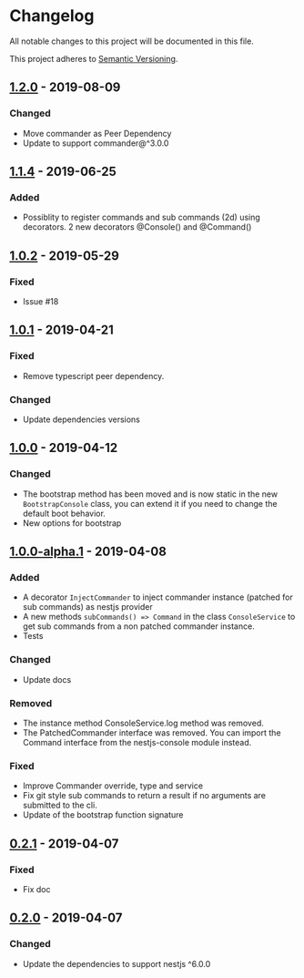 # Changelog

All notable changes to this project will be documented in this file.

This project adheres to [Semantic Versioning](https://semver.org/spec/v2.0.0.html).

## [1.2.0] - 2019-08-09

### Changed

-   Move commander as Peer Dependency
-   Update to support commander@^3.0.0

## [1.1.4] - 2019-06-25

### Added

-   Possiblity to register commands and sub commands (2d) using decorators.
    2 new decorators @Console() and @Command()

## [1.0.2] - 2019-05-29

### Fixed

-   Issue #18

## [1.0.1] - 2019-04-21

### Fixed

-   Remove typescript peer dependency.

### Changed

-   Update dependencies versions

## [1.0.0] - 2019-04-12

### Changed

-   The bootstrap method has been moved and is now static in the new `BootstrapConsole` class, you can extend it if you need to change the default boot behavior.
-   New options for bootstrap

## [1.0.0-alpha.1] - 2019-04-08

### Added

-   A decorator `InjectCommander` to inject commander instance (patched for sub commands) as nestjs provider
-   A new methods `subCommands() => Command` in the class `ConsoleService` to get sub commands from a non patched commander instance.
-   Tests

### Changed

-   Update docs

### Removed

-   The instance method ConsoleService.log method was removed.
-   The PatchedCommander interface was removed. You can import the Command interface from the nestjs-console module instead.

### Fixed

-   Improve Commander override, type and service
-   Fix git style sub commands to return a result if no arguments are submitted to the cli.
-   Update of the bootstrap function signature

## [0.2.1] - 2019-04-07

### Fixed

-   Fix doc

## [0.2.0] - 2019-04-07

### Changed

-   Update the dependencies to support nestjs ^6.0.0

[unreleased]: https://github.com/Pop-Code/nestjs-console/compare/v1.2.0...HEAD
[1.2.0]: https://github.com/Pop-Code/nestjs-console/compare/v1.1.4...v1.2.0
[1.1.4]: https://github.com/Pop-Code/nestjs-console/compare/v1.0.2...v1.1.4
[1.0.2]: https://github.com/Pop-Code/nestjs-console/compare/v1.0.1...v1.0.2
[1.0.1]: https://github.com/Pop-Code/nestjs-console/compare/v1.0.0...v1.0.1
[1.0.0]: https://github.com/Pop-Code/nestjs-console/compare/v1.0.0-alpha.1...v1.0.0
[1.0.0-alpha.1]: https://github.com/Pop-Code/nestjs-console/compare/v0.2.2...v1.0.0-alpha.1
[0.2.2]: https://github.com/Pop-Code/nestjs-console/compare/v0.2.1...v0.2.2
[0.2.1]: https://github.com/Pop-Code/nestjs-console/compare/v0.2.0...v0.2.1
[0.2.0]: https://github.com/Pop-Code/nestjs-console/compare/v0.1.6...v0.2.0
